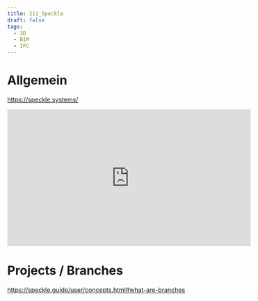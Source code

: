 ```yaml
---
title: 211_Speckle
draft: false
tags:
  - 3D
  - BIM
  - IFC
---
```

# Allgemein
 
https://speckle.systems/





<iframe width="560" height="315" src="https://www.youtube.com/embed/B9humiSpHzM?si=pN70b7tw9s85Nic7" title="YouTube video player" frameborder="0" allow="accelerometer; autoplay; clipboard-write; encrypted-media; gyroscope; picture-in-picture; web-share" referrerpolicy="strict-origin-when-cross-origin" allowfullscreen></iframe>


# Projects / Branches 



https://speckle.guide/user/concepts.html#what-are-branches